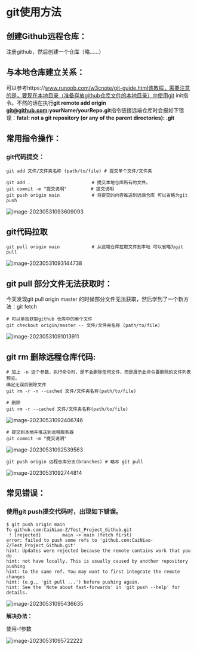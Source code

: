 # git使用方法

## 创建Github远程仓库：

注册github，然后创建一个仓库（略……）

## 与本地仓库建立关系：

可以参考https://www.runoob.com/w3cnote/git-guide.html该教程，需要注意的是，要现在本地目录（准备存放github仓库文件的本地目录）中使用git init指令。不然的话在执行**git remote add origin git@github.com:yourName/yourRepo.git**指令链接远端仓库时会报如下错误：**fatal: not a git repository (or any of the parent directories): .git**

## 常用指令操作：

### git代码提交：

```
git add 文件/文件夹名称 (path/to/file) # 提交单个文件/文件夹
```

```
git add .    					# 提交本地仓库所有的文件。
git commit -m "提交说明"       	 # 提交说明
git push origin main			# 将提交的内容推送到远端仓库 可以省略为git push
```

![image-20230531093609093](E:\GitProject\Test_Project_Github\0.Git使用方法\img\5.git.png)

## git代码拉取

```
git pull origin main   			# 从远端仓库拉取文件到本地 可以省略为git pull
```

![image-20230531093144738](E:\GitProject\Test_Project_Github\0.Git使用方法\img\0.git_pull.png)

## git pull 部分文件无法获取时：

今天发现git pull origin master 的时候部分文件无法获取，然后学到了一个新方法：git fetch

```
# 可以单独获取github 仓库中的单个文件
git checkout origin/master -- 文件/文件夹名称 (path/to/file)
```

![image-20230531091013911](E:\GitProject\Test_Project_Github\0.Git使用方法\img\1.git_fetch.png)

## git rm 删除远程仓库代码:

```
# 加上 -n 这个参数，执行命令时，是不会删除任何文件，而是展示此命令要删除的文件列表预览。
确定无误后删除文件
git rm -r -n --cached 文件/文件夹名称(path/to/file) 
```

```
# 删除
git rm -r --cached 文件/文件夹名称(path/to/file)
```

![image-20230531092406746](E:\GitProject\Test_Project_Github\0.Git使用方法\img\2.git_rm.png)

```
# 提交到本地并推送到远程服务器
git commit -m "提交说明"
```

![image-20230531092539563](E:\GitProject\Test_Project_Github\0.Git使用方法\img\3.git_commit.png)

```
git push origin 远程仓库分支(branches) # 略写 git pull
```

![image-20230531092744814](E:\GitProject\Test_Project_Github\0.Git使用方法\img\4.git_pull.png)



## 常见错误：

### 使用git push提交代码时，出现如下错误。

```
$ git push origin main
To github.com:CaiNiao-Z/Test_Project_Github.git
 ! [rejected]        main -> main (fetch first)
error: failed to push some refs to 'github.com:CaiNiao-Z/Test_Project_Github.git'
hint: Updates were rejected because the remote contains work that you do
hint: not have locally. This is usually caused by another repository pushing
hint: to the same ref. You may want to first integrate the remote changes
hint: (e.g., 'git pull ...') before pushing again.
hint: See the 'Note about fast-forwards' in 'git push --help' for details.
```

![image-20230531095436635](E:\GitProject\Test_Project_Github\0.Git使用方法\img\6.git_error.png)

**解决办法：**

使用-f参数

![image-20230531095722222](E:\GitProject\Test_Project_Github\0.Git使用方法\img\6.git_solve.png)

